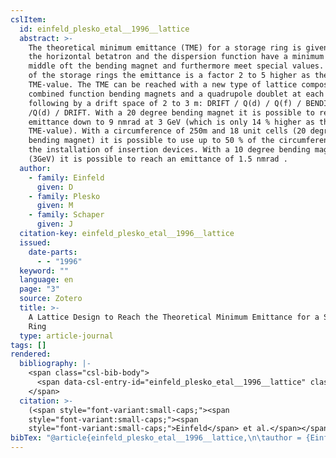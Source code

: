 ```yaml
---
cslItem:
  id: einfeld_plesko_etal__1996__lattice
  abstract: >-
    The theoretical minimum emittance (TME) for a storage ring is given if both
    the horizontal betatron and the dispersion function have a minimum in the
    middle oft the bending magnet and furthermore meet special values. In most
    of the storage rings the emittance is a factor 2 to 5 higher as the
    TME-value. The TME can be reached with a new type of lattice composed of
    combined function bending magnets and a quadrupole doublet at each side
    following by a drift space of 2 to 3 m: DRIFT / Q(d) / Q(f) / BENDING / Q(f)
    /Q(d) / DRIFT. With a 20 degree bending magnet it is possible to reach an
    emittance down to 9 nmrad at 3 GeV (which is only 14 % higher as the
    TME-value). With a circumference of 250m and 18 unit cells (20 degree
    bending magnet) it is possible to use up to 50 % of the circumference for
    the installation of insertion devices. With a 10 degree bending magnet
    (3GeV) it is possible to reach an emittance of 1.5 nmrad .
  author:
    - family: Einfeld
      given: D
    - family: Plesko
      given: M
    - family: Schaper
      given: J
  citation-key: einfeld_plesko_etal__1996__lattice
  issued:
    date-parts:
      - - "1996"
  keyword: ""
  language: en
  page: "3"
  source: Zotero
  title: >-
    A Lattice Design to Reach the Theoretical Minimum Emittance for a Storage
    Ring
  type: article-journal
tags: []
rendered:
  bibliography: |-
    <span class="csl-bib-body">
      <span data-csl-entry-id="einfeld_plesko_etal__1996__lattice" class="csl-entry"><span class='author-bib'>Einfeld, Plesko, M., &#38; Schaper, J.</span>. <span class='date-bib'>(1996)</span>. <span class='title'><b><i>A Lattice Design to Reach the Theoretical Minimum Emittance for a Storage Ring</i></b></span>. 3.</span>
    </span>
  citation: >-
    (<span style="font-variant:small-caps;"><span
    style="font-variant:small-caps;"><span
    style="font-variant:small-caps;">Einfeld</span> et al.</span></span>, 1996)
bibTex: "@article{einfeld_plesko_etal__1996__lattice,\n\tauthor = {Einfeld, D and Plesko, M and Schaper, J},\n\tyear = {1996},\n\tpages = {3},\n\ttitle = {A {Lattice} {Design} to {Reach} the {Theoretical} {Minimum} {Emittance} for a {Storage} {Ring}},\n}\n\n"
---
```

